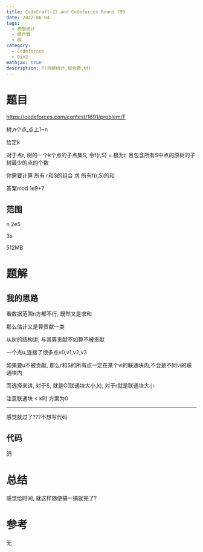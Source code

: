 ```yaml
---
title: CodeCraft-22 and Codeforces Round 795
date: 2022-06-04
tags:
  - 贡献统计
  - 组合数
  - 树
category:
  - Codeforces
  - Div2
mathjax: true
description: F(贡献统计,组合数,树)
---
```


# 题目

https://codeforces.com/contest/1691/problem/F

树,n个点,点上1~n

给定k

对于点r, 树的一个k个点的子点集S, 令f(r,S) = 根为r, 且包含所有S中点的原树的子树最少的点的个数

你需要计算 所有 r和S的组合 求 所有f(r,S)的和

答案mod 1e9+7

## 范围

n 2e5

3s

512MB

# 题解

## 我的思路

看数据范围n方都不行, 既然又是求和

那么估计又是算贡献一类

从树的结构讲, 与其算贡献不如算不被贡献

一个点u,连接了很多点v0,v1,v2,v3

如果要u不被贡献, 那么r和S的所有点一定在某个vi的联通块内,不会是不同vi的联通块内

而选择来讲, 对于S, 就是C(联通块大小,k), 对于r就是联通块大小

注意联通块 < k时 方案为0

---

感觉就过了???不想写代码

## 代码

鸽

# 总结

感觉给时间, 就这样随便搞一搞就完了?

# 参考

无
